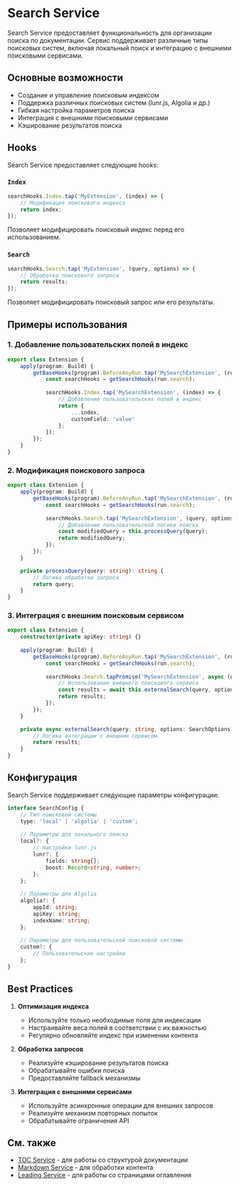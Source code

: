 # Search Service

Search Service предоставляет функциональность для организации поиска по документации. Сервис поддерживает различные типы поисковых систем, включая локальный поиск и интеграцию с внешними поисковыми сервисами.

## Основные возможности

- Создание и управление поисковым индексом
- Поддержка различных поисковых систем (lunr.js, Algolia и др.)
- Гибкая настройка параметров поиска
- Интеграция с внешними поисковыми сервисами
- Кэширование результатов поиска

## Hooks

Search Service предоставляет следующие hooks:

### `Index`
```typescript
searchHooks.Index.tap('MyExtension', (index) => {
    // Модификация поискового индекса
    return index;
});
```
Позволяет модифицировать поисковый индекс перед его использованием.

### `Search`
```typescript
searchHooks.Search.tap('MyExtension', (query, options) => {
    // Обработка поискового запроса
    return results;
});
```
Позволяет модифицировать поисковый запрос или его результаты.

## Примеры использования

### 1. Добавление пользовательских полей в индекс
```typescript
export class Extension {
    apply(program: Build) {
        getBaseHooks(program).BeforeAnyRun.tap('MySearchExtension', (run) => {
            const searchHooks = getSearchHooks(run.search);
            
            searchHooks.Index.tap('MySearchExtension', (index) => {
                // Добавление пользовательских полей в индекс
                return {
                    ...index,
                    customField: 'value'
                };
            });
        });
    }
}
```

### 2. Модификация поискового запроса
```typescript
export class Extension {
    apply(program: Build) {
        getBaseHooks(program).BeforeAnyRun.tap('MySearchExtension', (run) => {
            const searchHooks = getSearchHooks(run.search);
            
            searchHooks.Search.tap('MySearchExtension', (query, options) => {
                // Добавление пользовательской логики поиска
                const modifiedQuery = this.processQuery(query);
                return modifiedQuery;
            });
        });
    }

    private processQuery(query: string): string {
        // Логика обработки запроса
        return query;
    }
}
```

### 3. Интеграция с внешним поисковым сервисом
```typescript
export class Extension {
    constructor(private apiKey: string) {}
    
    apply(program: Build) {
        getBaseHooks(program).BeforeAnyRun.tap('MySearchExtension', (run) => {
            const searchHooks = getSearchHooks(run.search);
            
            searchHooks.Search.tapPromise('MySearchExtension', async (query, options) => {
                // Использование внешнего поискового сервиса
                const results = await this.externalSearch(query, options);
                return results;
            });
        });
    }

    private async externalSearch(query: string, options: SearchOptions) {
        // Логика интеграции с внешним сервисом
        return results;
    }
}
```

## Конфигурация

Search Service поддерживает следующие параметры конфигурации:

```typescript
interface SearchConfig {
    // Тип поисковой системы
    type: 'local' | 'algolia' | 'custom';
    
    // Параметры для локального поиска
    local?: {
        // Настройки lunr.js
        lunr?: {
            fields: string[];
            boost: Record<string, number>;
        };
    };
    
    // Параметры для Algolia
    algolia?: {
        appId: string;
        apiKey: string;
        indexName: string;
    };
    
    // Параметры для пользовательской поисковой системы
    custom?: {
        // Пользовательские настройки
    };
}
```

## Best Practices

1. **Оптимизация индекса**
   - Используйте только необходимые поля для индексации
   - Настраивайте веса полей в соответствии с их важностью
   - Регулярно обновляйте индекс при изменении контента

2. **Обработка запросов**
   - Реализуйте кэширование результатов поиска
   - Обрабатывайте ошибки поиска
   - Предоставляйте fallback механизмы

3. **Интеграция с внешними сервисами**
   - Используйте асинхронные операции для внешних запросов
   - Реализуйте механизм повторных попыток
   - Обрабатывайте ограничения API

## См. также

- [TOC Service](./toc-service.md) - для работы со структурой документации
- [Markdown Service](./markdown-service.md) - для обработки контента
- [Leading Service](./leading-service.md) - для работы со страницами оглавления 